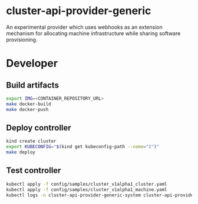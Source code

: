 # cluster-api-provider-generic

An experimental provider which uses webhooks as an extension mechanism for
allocating machine infrastructure while sharing software provisioning.

# Developer

## Build artifacts

```bash
export IMG=<CONTAINER_REPOSITORY_URL>
make docker-build
make docker-push
```

## Deploy controller

```bash
kind create cluster
export KUBECONFIG="$(kind get kubeconfig-path --name="1")"
make deploy
```

## Test controller

```bash
kubectl apply -f config/samples/cluster_v1alpha1_cluster.yaml
kubectl apply -f config/samples/cluster_v1alpha1_machine.yaml
kubectl logs -n cluster-api-provider-generic-system cluster-api-provider-generic-controller-manager-0 -c manager -f
```
